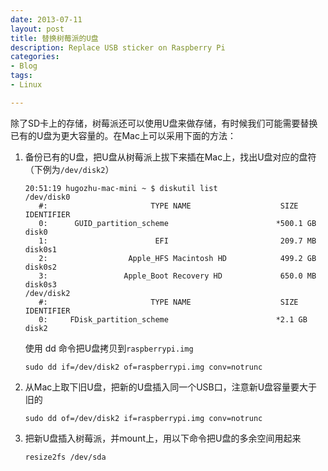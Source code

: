 ```yaml
---
date: 2013-07-11
layout: post
title: 替换树莓派的U盘
description: Replace USB sticker on Raspberry Pi
categories:
- Blog
tags:
- Linux

---
```


除了SD卡上的存储，树莓派还可以使用U盘来做存储，有时候我们可能需要替换已有的U盘为更大容量的。在Mac上可以采用下面的方法：

1. 备份已有的U盘，把U盘从树莓派上拔下来插在Mac上，找出U盘对应的盘符（下例为`/dev/disk2`）

    ```
    20:51:19 hugozhu-mac-mini ~ $ diskutil list
    /dev/disk0
       #:                       TYPE NAME                    SIZE       IDENTIFIER
       0:      GUID_partition_scheme                        *500.1 GB   disk0
       1:                        EFI                         209.7 MB   disk0s1
       2:                  Apple_HFS Macintosh HD            499.2 GB   disk0s2
       3:                 Apple_Boot Recovery HD             650.0 MB   disk0s3
    /dev/disk2
       #:                       TYPE NAME                    SIZE       IDENTIFIER
       0:     FDisk_partition_scheme                        *2.1 GB     disk2
    ```

    使用 dd 命令把U盘拷贝到`raspberrypi.img`

    ```
    sudo dd if=/dev/disk2 of=raspberrypi.img conv=notrunc
    ```
2. 从Mac上取下旧U盘，把新的U盘插入同一个USB口，注意新U盘容量要大于旧的

    ```
    sudo dd of=/dev/disk2 if=raspberrypi.img conv=notrunc
    ```
    
3. 把新U盘插入树莓派，并mount上，用以下命令把U盘的多余空间用起来

    ```
    resize2fs /dev/sda
    ```